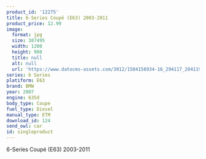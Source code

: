 ```yaml
---
product_id: '12275'
title: 6-Series Coupé (E63) 2003-2011
product_price: 12.99
image:
  format: jpg
  size: 387495
  width: 1200
  height: 900
  title: null
  alt: null
  url: 'https://www.datocms-assets.com/3012/1504158934-16_294117_204119_2170.jpg?'
series: 6 Series
platiform: E63
brand: BMW
year: 2007
engine: 635d
body_type: Coupe
fuel_type: Diesel
manual_type: ETM
download_id: 124
send_owl: car
id: singleproduct
---
```


6-Series Coupé (E63) 2003-2011